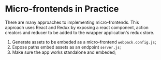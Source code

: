 # Micro-frontends in Practice

There are many approaches to implementing micro-frontends. This approach uses React and Redux by exposing a react component, action creators and reducer to be added to the wrapper application's redux store.

1. Generate assets to be embeded as a micro-frontend `webpack.config.js`;
2. Expose paths embed assets as an endpoint `server.js`;
3. Make sure the app works standalone and embeded;